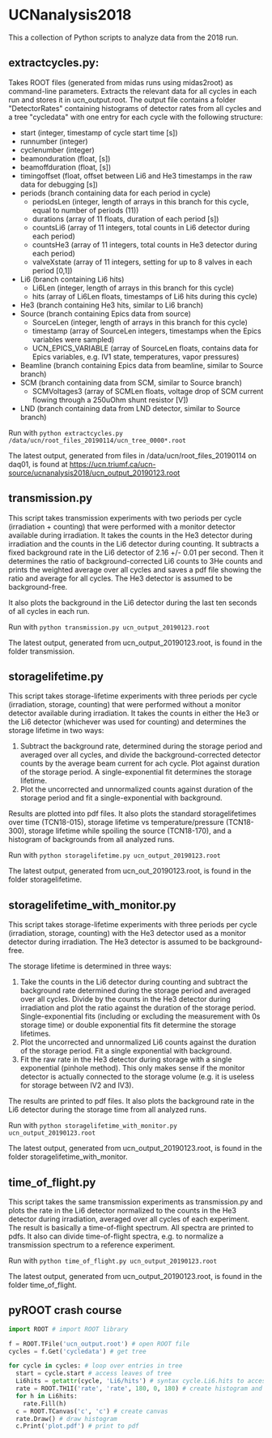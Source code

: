 # UCNanalysis2018

This a collection of Python scripts to analyze data from the 2018 run.

## extractcycles.py:

Takes ROOT files (generated from midas runs using midas2root) as command-line parameters. Extracts the relevant data for all cycles in each run and stores it in ucn_output.root.
The output file contains a folder "DetectorRates" containing histograms of detector rates from all cycles and a tree "cycledata" with one entry for each cycle with the following structure:

* start (integer, timestamp of cycle start time [s])
* runnumber (integer)
* cyclenumber (integer)
* beamonduration (float, [s])
* beamoffduration (float, [s])
* timingoffset (float, offset between Li6 and He3 timestamps in the raw data for debugging [s])
* periods (branch containing data for each period in cycle)
  * periodsLen (integer, length of arrays in this branch for this cycle, equal to number of periods (11))
  * durations (array of 11 floats, duration of each period [s])
  * countsLi6 (array of 11 integers, total counts in Li6 detector during each period)
  * countsHe3 (array of 11 integers, total counts in He3 detector during each period)
  * valveXstate (array of 11 integers, setting for up to 8 valves in each period [0,1])
* Li6 (branch containing Li6 hits)
  * Li6Len (integer, length of arrays in this branch for this cycle)
  * hits (array of Li6Len floats, timestamps of Li6 hits during this cycle)
* He3 (branch containing He3 hits, similar to Li6 branch)
* Source (branch containing Epics data from source)
  * SourceLen (integer, length of arrays in this branch for this cycle)
  * timestamp (array of SourceLen integers, timestamps when the Epics variables were sampled)
  * UCN_EPICS_VARIABLE (array of SourceLen floats, contains data for Epics variables, e.g. IV1 state, temperatures, vapor pressures)
* Beamline (branch containing Epics data from beamline, similar to Source branch)
* SCM (branch containing data from SCM, similar to Source branch)
  * SCMVoltages3 (array of SCMLen floats, voltage drop of SCM current flowing through a 250uOhm shunt resistor [V])
* LND (branch containing data from LND detector, similar to Source branch)

Run with
`python extractcycles.py /data/ucn/root_files_20190114/ucn_tree_0000*.root`

The latest output, generated from files in /data/ucn/root_files_20190114 on daq01, is found at https://ucn.triumf.ca/ucn-source/ucnanalysis2018/ucn_output_20190123.root

## transmission.py

This script takes transmission experiments with two periods per cycle (irradiation + counting) that were performed with a monitor detector available during irradiation.
It takes the counts in the He3 detector during irradiation and the counts in the Li6 detector during counting.
It subtracts a fixed background rate in the Li6 detector of 2.16 +/- 0.01 per second.
Then it determines the ratio of background-corrected Li6 counts to 3He counts and prints the weighted average over all cycles and saves a pdf file showing the ratio and average for all cycles.
The He3 detector is assumed to be background-free.

It also plots the background in the Li6 detector during the last ten seconds of all cycles in each run.

Run with
`python transmission.py ucn_output_20190123.root`

The latest output, generated from ucn_output_20190123.root, is found in the folder transmission.

## storagelifetime.py

This script takes storage-lifetime experiments with three periods per cycle (irradiation, storage, counting) that were performed without a monitor detector available during irradiation.
It takes the counts in either the He3 or the Li6 detector (whichever was used for counting) and determines the storage lifetime in two ways:
1. Subtract the background rate, determined during the storage period and averaged over all cycles, and divide the background-corrected detector counts by the average beam current for ach cycle. Plot against duration of the storage period. A single-exponential fit determines the storage lifetime.
2. Plot the uncorrected and unnormalized counts against duration of the storage period and fit a single-exponential with background.

Results are plotted into pdf files.
It also plots the standard storagelifetimes over time (TCN18-015), storage lifetime vs temperature/pressure (TCN18-300), storage lifetime while spoiling the source (TCN18-170), and a histogram of backgrounds from all analyzed runs.

Run with
`python storagelifetime.py ucn_output_20190123.root`

The latest output, generated from ucn_out_20190123.root, is found in the folder storagelifetime.

## storagelifetime_with_monitor.py

This script takes storage-lifetime experiments with three periods per cycle (irradiation, storage, counting) with the He3 detector used as a monitor detector during irradiation.
The He3 detector is assumed to be background-free.

The storage lifetime is determined in three ways:
1. Take the counts in the Li6 detector during counting and subtract the background rate determined during the storage period and averaged over all cycles. Divide by the counts in the He3 detector during irradiation and plot the ratio against the duration of the storage period. Single-exponential fits (including or excluding the measurement with 0s storage time) or double exponential fits fit determine the storage lifetimes.
2. Plot the uncorrected and unnormalized Li6 counts against the duration of the storage period. Fit a single exponential with background.
3. Fit the raw rate in the He3 detector during storage with a single exponential (pinhole method). This only makes sense if the monitor detector is actually connected to the storage volume (e.g. it is useless for storage between IV2 and IV3).

The results are printed to pdf files.
It also plots the background rate in the Li6 detector during the storage time from all analyzed runs.

Run with
`python storagelifetime_with_monitor.py ucn_output_20190123.root`

The latest output, generated from ucn_output_20190123.root, is found in the folder storagelifetime_with_monitor.

## time_of_flight.py

This script takes the same transmission experiments as transmission.py and plots the rate in the Li6 detector normalized to the counts in the He3 detector during irradiation, averaged over all cycles of each experiment.
The result is basically a time-of-flight spectrum. All spectra are printed to pdfs. It also can divide time-of-flight spectra, e.g. to normalize a transmission spectrum to a reference experiment.

Run with
`python time_of_flight.py ucn_output_20190123.root`

The latest output, generated from ucn_output_20190123.root, is found in the folder time_of_flight.

## pyROOT crash course

```python
import ROOT # import ROOT library

f = ROOT.TFile('ucn_output.root') # open ROOT file
cycles = f.Get('cycledata') # get tree

for cycle in cycles: # loop over entries in tree
  start = cycle.start # access leaves of tree
  Li6hits = getattr(cycle, 'Li6/hits') # syntax cycle.Li6.hits to access sub-branches unfortunately not (yet?) supported by pyROOT.
  rate = ROOT.TH1I('rate', 'rate', 180, 0, 180) # create histogram and fill with hits
  for h in Li6hits:
    rate.Fill(h)
  c = ROOT.TCanvas('c', 'c') # create canvas
  rate.Draw() # draw histogram
  c.Print('plot.pdf') # print to pdf
```
